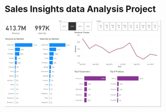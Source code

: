 # Sales Insights data Analysis Project
![sales-insights-report](https://github.com/prashantg6838/data-analytics-project/blob/main/sales%20insights/01.JPG)
